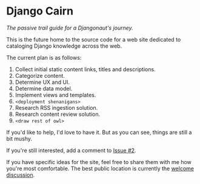 # Django Cairn
*The passive trail guide for a Djangonaut's journey.*

This is the future home to the source code for a web site dedicated to
cataloging Django knowledge across the web.

The current plan is as follows:

1. Collect initial static content links, titles and descriptions.
2. Categorize content.
3. Determine UX and UI.
4. Determine data model.
6. Implement views and templates.
7. `<deployment shenanigans>`
8. Research RSS ingestion solution. 
9. Research content review solution.
10. `<draw rest of owl>`

If you'd like to help, I'd love to have it. But as you can see, things are
still a bit mushy.

If you're still interested, add a comment to 
[Issue #2](https://github.com/tim-schilling/django-cairn/issues/2).

If you have specific ideas for the site, feel free to share them with me
how you're most comfortable. The best public location is currently the 
[welcome discussion](https://github.com/tim-schilling/django-cairn/discussions/1).
